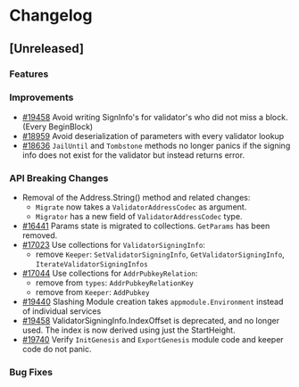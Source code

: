 <!--
Guiding Principles:
Changelogs are for humans, not machines.
There should be an entry for every single version.
The same types of changes should be grouped.
Versions and sections should be linkable.
The latest version comes first.
The release date of each version is displayed.
Mention whether you follow Semantic Versioning.
Usage:
Change log entries are to be added to the Unreleased section under the
appropriate stanza (see below). Each entry should ideally include a tag and
the Github issue reference in the following format:
* (<tag>) [#<issue-number>] Changelog message.
Types of changes (Stanzas):
"Features" for new features.
"Improvements" for changes in existing functionality.
"Deprecated" for soon-to-be removed features.
"Bug Fixes" for any bug fixes.
"API Breaking" for breaking exported APIs used by developers building on SDK.
Ref: https://keepachangelog.com/en/1.0.0/
-->

# Changelog

## [Unreleased]

### Features

### Improvements

* [#19458](https://github.com/cosmos/cosmos-sdk/pull/19458) Avoid writing SignInfo's for validator's who did not miss a block. (Every BeginBlock)
* [#18959](https://github.com/cosmos/cosmos-sdk/pull/18959) Avoid deserialization of parameters with every validator lookup
* [#18636](https://github.com/cosmos/cosmos-sdk/pull/18636) `JailUntil` and `Tombstone` methods no longer panics if the signing info does not exist for the validator but instead returns error.

### API Breaking Changes

* []() Removal of the Address.String() method and related changes:
    * `Migrate` now takes a `ValidatorAddressCodec` as argument.
    * `Migrator` has a new field of `ValidatorAddressCodec` type.
* [#16441](https://github.com/cosmos/cosmos-sdk/pull/16441) Params state is migrated to collections. `GetParams` has been removed.
* [#17023](https://github.com/cosmos/cosmos-sdk/pull/17023) Use collections for `ValidatorSigningInfo`:
    * remove `Keeper`: `SetValidatorSigningInfo`, `GetValidatorSigningInfo`, `IterateValidatorSigningInfos`
* [#17044](https://github.com/cosmos/cosmos-sdk/pull/17044) Use collections for `AddrPubkeyRelation`:
    * remove from `types`: `AddrPubkeyRelationKey`
    * remove from `Keeper`: `AddPubkey`
* [#19440](https://github.com/cosmos/cosmos-sdk/pull/19440) Slashing Module creation takes `appmodule.Environment` instead of individual services
* [#19458](https://github.com/cosmos/cosmos-sdk/pull/19458) ValidatorSigningInfo.IndexOffset is deprecated, and no longer used. The index is now derived using just the StartHeight.
* [#19740](https://github.com/cosmos/cosmos-sdk/pull/19740) Verify `InitGenesis` and `ExportGenesis` module code and keeper code do not panic.

### Bug Fixes
